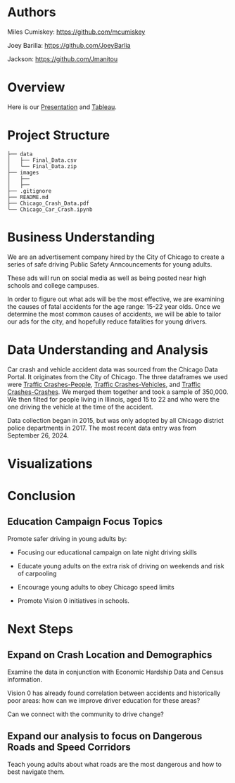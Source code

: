 
# Authors
Miles Cumiskey: https://github.com/mcumiskey

Joey Barilla: https://github.com/JoeyBarlia

Jackson: https://github.com/Jmanitou


# Overview
Here is our [Presentation](https://docs.google.com/presentation/d/1VDMkqF6xq5KMh7ojYRjgBoGUTAGVerL8MZRKFcDBNkE/edit?usp=sharing) and [Tableau](https://public.tableau.com/app/profile/miles.cumiskey/viz/Chicago_Car_Crashes/Map_Dash#1).

# Project Structure 
```
├── data
│   ├── Final_Data.csv
│   └── Final_Data.zip
├── images
│   ├──
│   ├──
├── .gitignore
├── README.md
├── Chicago_Crash_Data.pdf
└── Chicago_Car_Crash.ipynb
```
# Business Understanding
We are an advertisement company hired by the City of Chicago to create a series of safe driving Public Safety Anncouncements for young adults.

These ads will run on social media as well as being posted near high schools and college campuses.

In order to figure out what ads will be the most effective, we are examining the causes of fatal accidents for the age range: 15-22 year olds. Once we determine the most common causes of accidents, we will be able to tailor our ads for the city, and hopefully reduce fatalities for young drivers.

# Data Understanding and Analysis
Car crash and vehicle accident data was sourced from the Chicago Data Portal. It originates from the City of Chicago. The three dataframes we used were [Traffic Crashes-People](https://data.cityofchicago.org/Transportation/Traffic-Crashes-People/u6pd-qa9d/about_data),  [Traffic Crashes-Vehicles](https://data.cityofchicago.org/Transportation/Traffic-Crashes-Vehicles/68nd-jvt3/about_data), and [Traffic Crashes-Crashes](https://data.cityofchicago.org/Transportation/Traffic-Crashes-Crashes/85ca-t3if/about_data). We merged them together and took a sample of 350,000. We then filted for people living in Illinois, aged 15 to 22 and who were the one driving the vehicle at the time of the accident.

Data collection began in 2015, but was only adopted by all Chicago district police departments in 2017. The most recent data entry was from September 26, 2024.

# Visualizations


# Conclusion

## Education Campaign Focus Topics
Promote safer driving in young adults by: 

- Focusing our educational campaign on late night driving skills

- Educate young adults on the extra risk of driving on weekends and risk of carpooling

- Encourage young adults to obey Chicago speed limits

- Promote Vision 0 initiatives in schools. 

# Next Steps 

## Expand on Crash Location and Demographics

Examine the data in conjunction with Economic Hardship Data and Census information.

Vision 0 has already found correlation between accidents and historically poor areas: how can we improve driver education for these areas? 

Can we connect with the community to drive change?

## Expand our analysis to focus on Dangerous Roads and Speed Corridors

Teach young adults about what roads are the most dangerous and how to best navigate them. 
